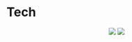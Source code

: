 # Tech

<p align="center">
<img src="https://img.shields.io/badge/JavaScript-FFD700?style=flat-square&logo=JavaScript&logoColor=white"/>
<img src="https://img.shields.io/badge/React-61DAFB?style=flat-square&logo=React&logoColor=white"/>
</p>
